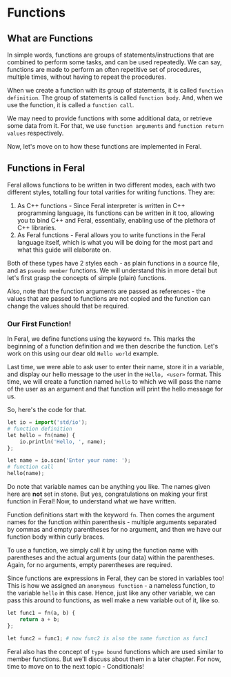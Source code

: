 # Functions

## What are Functions

In simple words, functions are groups of statements/instructions that are combined to perform some tasks, and can be used repeatedly. We can say, functions are made to perform an often repetitive set of procedures, multiple times, without having to repeat the procedures.

When we create a function with its group of statements, it is called `function definition`. The group of statements is called
`function body`. And, when we use the function, it is called a `function call`.

We may need to provide functions with some additional data, or retrieve some data from it. For that, we use `function arguments`
and `function return values` respectively.

Now, let's move on to how these functions are implemented in Feral.

## Functions in Feral

Feral allows functions to be written in two different modes, each with two different styles, totalling four total varities for writing functions.
They are:
1. As C++ functions - Since Feral interpreter is written in C++ programming language, its functions can be written in it too, allowing you to bind C++ and Feral, essentially, enabling use of the plethora of C++ libraries.
2. As Feral functions - Feral allows you to write functions in the Feral language itself, which is what you will be doing for the most part and what this guide will elaborate on.

Both of these types have 2 styles each - as plain functions in a source file, and as `pseudo member` functions. We will understand this in more detail but let's first grasp the concepts of simple (plain) functions.

Also, note that the function arguments are passed as references - the values that are passed to functions are not copied and the function can change the values should that be required.

### Our First Function!
In Feral, we define functions using the keyword `fn`. This marks the beginning of a function definition and we then describe the function.
Let's work on this using our dear old `Hello world` example.

Last time, we were able to ask user to enter their name, store it in a variable, and display our hello message to the user in the `Hello, <user>` format.
This time, we will create a function named `hello` to which we will pass the name of the user as an argument and that function will print
the hello message for us.

So, here's the code for that.
```py
let io = import('std/io');
# function definition
let hello = fn(name) {
	io.println('Hello, ', name);
};

let name = io.scan('Enter your name: ');
# function call
hello(name);
```
Do note that variable names can be anything you like. The names given here are **not** set in stone.
But yes, congratulations on making your first function in Feral! Now, to understand what we have written.

Function definitions start with the keyword `fn`. Then comes the argument names for the function within parenthesis - multiple arguments separated by commas and empty parentheses for no argument, and then we have our function body within curly braces.

To use a function, we simply call it by using the function name with parentheses and the actual arguments (our data) within the parentheses.
Again, for no arguments, empty parentheses are required.

Since functions are expressions in Feral, they can be stored in variables too! This is how we assigned an `anonymous function` - a nameless function, to the variable `hello` in this case. Hence, just like any other variable, we can pass this around to functions, as well make a new variable out of it, like so.
```py
let func1 = fn(a, b) {
	return a + b;
};

let func2 = func1; # now func2 is also the same function as func1
```

Feral also has the concept of `type bound` functions which are used similar to member functions. But we'll discuss about them in a later chapter. For now, time to move on to the next topic - Conditionals!